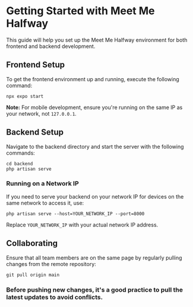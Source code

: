 # Getting Started with Meet Me Halfway

This guide will help you set up the Meet Me Halfway environment for both frontend and backend development.

## Frontend Setup

To get the frontend environment up and running, execute the following command:

    npx expo start

**Note:** For mobile development, ensure you're running on the same IP as your network, not `127.0.0.1`.

## Backend Setup

Navigate to the backend directory and start the server with the following commands:

    cd backend
    php artisan serve

### Running on a Network IP

If you need to serve your backend on your network IP for devices on the same network to access it, use:

    php artisan serve --host=YOUR_NETWORK_IP --port=8000

Replace `YOUR_NETWORK_IP` with your actual network IP address.

## Collaborating

Ensure that all team members are on the same page by regularly pulling changes from the remote repository:

    git pull origin main

### Before pushing new changes, it's a good practice to pull the latest updates to avoid conflicts.

